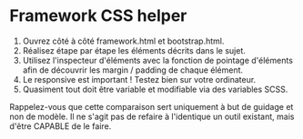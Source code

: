 # Framework CSS helper

1. Ouvrez côté à côté framework.html et bootstrap.html.
2. Réalisez étape par étape les éléments décrits dans le sujet.
3. Utilisez l'inspecteur d'éléments avec la fonction de pointage d'éléments
afin de découvrir les margin / padding de chaque élément.
4. Le responsive est important ! Testez bien sur votre ordinateur.
5. Quasiment tout doit être variable et modifiable via des variables SCSS.

Rappelez-vous que cette comparaison sert uniquement à but de guidage et non de
modèle. Il ne s'agit pas de refaire à l'identique un outil existant, mais d'être
CAPABLE de le faire.
